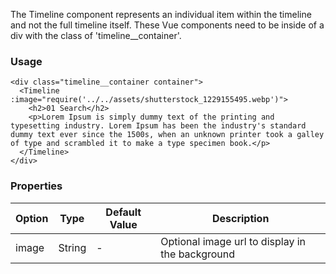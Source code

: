 <p class="note">The Timeline component represents an individual item within the timeline and not the full timeline itself. These Vue components need to be inside of a div with the class of 'timeline__container'.</p>

### Usage

```
<div class="timeline__container container">
  <Timeline :image="require('../../assets/shutterstock_1229155495.webp')">
    <h2>01 Search</h2>
    <p>Lorem Ipsum is simply dummy text of the printing and typesetting industry. Lorem Ipsum has been the industry's standard dummy text ever since the 1500s, when an unknown printer took a galley of type and scrambled it to make a type specimen book.</p>
  </Timeline>
</div>
```

### Properties

| Option | Type   | Default Value | Description                                     |
| ------ | ------ | ------------- | ----------------------------------------------- |
| image  | String | -             | Optional image url to display in the background |
